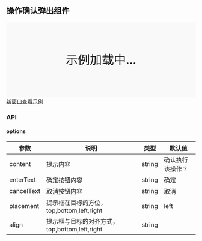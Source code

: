 ## 操作确认弹出组件

<div style="position:relative" id="mx_1">
    <iframe src="http://localhost/magix-gallery/test.html#!/mx-popconfirm/index?inline=true&id=mx_1" frameborder="no" style="width:100%;height:200px;" scrolling="no"></iframe>
    <div style="position:absolute;width:100%;height:200px;background-color:#f9f9f9;text-align:center;line-height:200px;font-size:32px;top:0;right:0;left:0;bottom:0">示例加载中...</div>
</div>
<a href="https://thx.github.io/magix-gallery/#!/mx-popconfirm/index" target="_blank">新窗口查看示例</a>

### API

#### options
| 参数 | 说明 | 类型 | 默认值 |
| -------- | -------- | -------- | -------- |
| content    | 提示内容 | string | 确认执行该操作？ |
| enterText     | 确定按钮内容 | string | 确定  |
| cancelText     | 取消按钮内容 | string | 取消  |
| placement | 提示框在目标的方位，top,bottom,left,right | string | left |
| align | 提示框与目标的对齐方式，top,bottom,left,right | string | &nbsp; |



